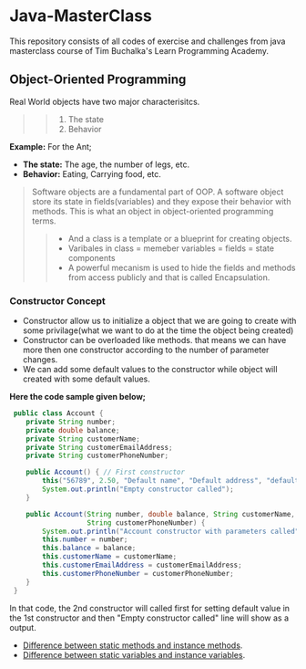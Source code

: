 # Java-MasterClass
This repository consists of all codes of exercise and challenges from java masterclass course of Tim Buchalka's Learn Programming Academy.

## Object-Oriented Programming
Real World objects have two major characterisitcs.
>> 1. The state
>> 2. Behavior

**Example:** For the Ant;
- **The state:** The age, the number of legs, etc. 
- **Behavior:** Eating, Carrying food, etc.

> Software objects are a fundamental part of OOP. A software object store its state in fields(variables) and they expose their behavior with methods. This is what an object in object-oriented programming terms.
>> - And a class is a template or a blueprint for creating objects.
>> - Varibales in class = memeber variables = fields = state components
>> - A powerful mecanism is used to hide the fields and methods from access publicly and that is called Encapsulation.

### Constructor Concept
- Constructor allow us to initialize a object that we are going to create with some privilage(what we want to do at the time the object being created)
- Constructor can be overloaded like methods. that means we can have more then one constructor according to the number of parameter changes.
- We can add some default values to the constructor while object will created with some default values.

**Here the code sample given below;**

```java
 public class Account {
    private String number;
    private double balance;
    private String customerName;
    private String customerEmailAddress;
    private String customerPhoneNumber;

    public Account() { // First constructor
        this("56789", 2.50, "Default name", "Default address", "default phone"); // constructor with default values and it will call the same contsructor below with parameters with these default value.
        System.out.println("Empty constructor called");
    }

    public Account(String number, double balance, String customerName, String customerEmailAddress,
                   String customerPhoneNumber) {
        System.out.println("Account constructor with parameters called");
        this.number = number;
        this.balance = balance;
        this.customerName = customerName;
        this.customerEmailAddress = customerEmailAddress;
        this.customerPhoneNumber = customerPhoneNumber;
    }
 }
 ```
    
   In that code, the 2nd constructor will called first for setting default value in the 1st constructor and then "Empty constructor called" line will show as a output.

- [Difference between static methods and instance methods](https://github.com/tamim662/Java-MasterClass/blob/main/Topics/Static_vs_Instance_Methods.md#static-vs-instance-methods).
- [Difference between static variables and instance variables](https://github.com/tamim662/Java-MasterClass/blob/main/Topics/Static_vs_Instance_variable.md#static-vs-instance-variable).
